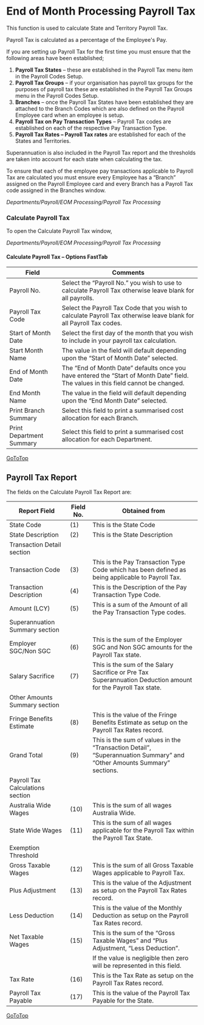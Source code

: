 #  End of Month Processing Payroll Tax

This function is used to calculate State and Territory Payroll Tax.

Payroll Tax is calculated as a percentage of the Employee's Pay.  

If you are setting up Payroll Tax for the first time you must ensure that the following areas have been established;

1.	**Payroll Tax States** – these are established in the Payroll Tax menu item in the Payroll Codes Setup.
2.	**Payroll Tax Groups** – if your organisation has payroll tax groups for the purposes of payroll tax these are established in the Payroll Tax Groups menu in the Payroll Codes Setup.
3.	**Branches** – once the Payroll Tax States have been established they are attached to the Branch Codes which are also defined on the Payroll Employee card when an employee is setup.
4.	**Payroll Tax on Pay Transaction Types** – Payroll Tax codes are established on each of the respective Pay Transaction Type.
5.	**Payroll Tax Rates – Payroll Tax rates** are established for each of the States and Territories.

Superannuation is also included in the Payroll Tax report and the thresholds are taken into account for each state when calculating the tax.

To ensure that each of the employee pay transactions applicable to Payroll Tax are calculated you must ensure every Employee has a “Branch” assigned on the Payroll Employee card and every Branch has a Payroll Tax code assigned in the Branches window.

*Departments/Payroll/EOM Processing/Payroll Tax Processing*

### Calculate Payroll Tax

To open the Calculate Payroll Tax window,

*Departments/Payroll/EOM Processing/Payroll Tax Processing*
 
#### Calculate Payroll Tax – Options FastTab

|Field|	Comments|
|---|---|
|Payroll No.|	Select the “Payroll No.” you wish to use to calculate Payroll Tax otherwise leave blank for all payrolls.
|Payroll Tax Code|	Select the Payroll Tax Code that you wish to calculate Payroll Tax otherwise leave blank for all Payroll Tax codes.
|Start of Month Date|	Select the first day of the month that you wish to include in your payroll tax calculation.
|Start Month Name|	The value in the field will default depending upon the “Start of Month Date” selected.
|End of Month Date|	The “End of Month Date” defaults once you have entered the “Start of Month Date” field.  The values in this field cannot be changed.
|End Month Name|	The value in the field will default depending upon the “End Month Date” selected.
|Print Branch Summary|	Select this field to print a summarised cost allocation for each Branch.
|Print Department Summary|	Select this field to print a summarised cost allocation for each Department.

[GoToTop](#end-of-month-processing-payroll-tax)

 ## Payroll Tax Report

The fields on the Calculate Payroll Tax Report are:

|Report Field|	Field No.	|Obtained from|
|---|---|---|
|State Code|	(1)	|This is the State Code
|State Description	|(2)|	This is the State Description
|Transaction Detail section
|Transaction Code|	(3)|	This is the Pay Transaction Type Code which has been defined as being applicable to Payroll Tax.
|Transaction Description	|(4)|	This is the Description of the Pay Transaction Type Code.
|Amount (LCY)	|(5)|	This is a sum of the Amount of all the Pay Transaction Type codes.
|Superannuation Summary section
|Employer SGC/Non SGC|	(6)	|This is the sum of the Employer SGC and Non SGC amounts for the Payroll Tax state.
|Salary Sacrifice	|(7)|	This is the sum of the Salary Sacrifice or Pre Tax Superannuation Deduction amount for the Payroll Tax state.
|Other Amounts Summary section
|Fringe Benefits Estimate	|(8)|	This is the value of the Fringe Benefits Estimate as setup on the Payroll Tax Rates record.
|Grand Total|	(9)|	This is the sum of values in the “Transaction Detail”, “Superannuation Summary” and “Other Amounts Summary” sections.
|Payroll Tax Calculations section
|Australia Wide Wages	|(10)|	This is the sum of all wages Australia Wide.
|State Wide Wages	|(11)|	This is the sum of all wages applicable for the Payroll Tax within the Payroll Tax State.
|Exemption Threshold		
|Gross Taxable Wages	|(12)	|This is the sum of all Gross Taxable Wages applicable to Payroll Tax.
|Plus Adjustment	|(13)	|This is the value of the Adjustment as setup on the Payroll Tax Rates record.
|Less Deduction	|(14)|	This is the value of the Monthly Deduction as setup on the Payroll Tax Rates record.
|Net Taxable Wages|	(15)|	This is the sum of the “Gross Taxable Wages” and “Plus Adjustment, “Less Deduction”.
|||If the value is negligible then zero will be represented in this field.
|Tax Rate	|(16)	|This is the Tax Rate as setup on the Payroll Tax Rates record.
|Payroll Tax Payable	|(17)| 	This is the value of the Payroll Tax Payable for the State.


[GoToTop](#end-of-month-processing-payroll-tax)
